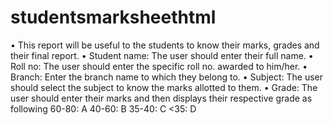 # studentsmarksheethtml
•	 This report will be useful to the students to know their marks, grades and
 their final report.
•	Student name: The user should enter their full name.
•	Roll no: The user should enter the specific roll no. awarded to him/her.
•	Branch: Enter the branch name to which they belong to.
•	Subject: The user should select the subject to know the marks allotted to them.
•	Grade: The user should enter their marks and then displays their respective grade as following
60-80:    A
40-60:    B
35-40:    C
  <35:    D
